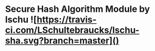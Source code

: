 # Secure Hash Algorithm Module by lschu ![https://travis-ci.com/LSchultebraucks/lschu-sha.svg?branch=master]()
